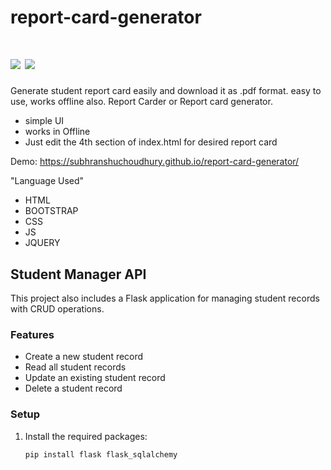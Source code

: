 # report-card-generator
# <img src="https://img.shields.io/badge/Status-Complete-green"> <img src="https://img.shields.io/badge/Ver-1.0.0-red">
Generate student report card easily and download it as .pdf format. easy to use, works offline also. Report Carder or Report card generator.

- simple UI
- works in Offline
- Just edit the 4th section of index.html for desired report card

Demo: https://subhranshuchoudhury.github.io/report-card-generator/

"Language Used"

- HTML
- BOOTSTRAP 
- CSS
- JS
- JQUERY

## Student Manager API

This project also includes a Flask application for managing student records with CRUD operations.

### Features

- Create a new student record
- Read all student records
- Update an existing student record
- Delete a student record

### Setup

1. Install the required packages:
   ```bash
   pip install flask flask_sqlalchemy
